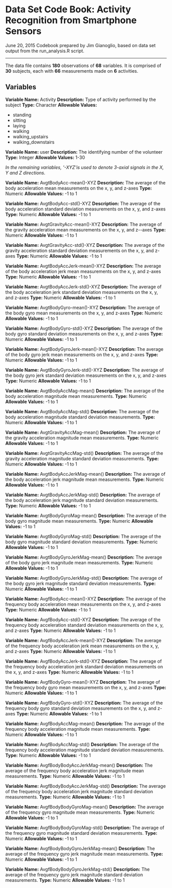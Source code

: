 # Data Set Code Book: Activity Recognition from Smartphone Sensors
June 20, 2015
Codebook prepared by Jim Gianoglio, based on data set output from the
run_analysis.R script.

***

The data file contains **180** observations of **68** variables. It is comprised
of **30** subjects, each with **66** measurements made on **6** activities.

## Variables


**Variable Name:** Activity
**Description:** Type of activity performed by the subject
**Type:** Character
**Allowable Values:**
* standing
* sitting
* laying
* walking
* walking_upstairs
* walking_downstairs

**Variable Name:** user
**Description:** The identifying number of the volunteer
**Type:** Integer
**Allowable Values:** 1-30

*In the remaining variables, '-XYZ'is used to denote 3-axial signals in the X, Y and Z directions.*

**Variable Name:** AvgtBodyAcc-mean()-XYZ
**Description:** The average of the body acceleration mean measurements on the x,
y, and z-axes
**Type:** Numeric
**Allowable Values:** -1 to 1

**Variable Name:** AvgtBodyAcc-std()-XYZ
**Description:** The average of the body acceleration standard deviation
measurements on the x, y, and z-axes
**Type:** Numeric
**Allowable Values:** -1 to 1

**Variable Name:** AvgtGravityAcc-mean()-XYZ
**Description:** The average of the gravity acceleration mean measurements on
the x, y, and z--axes
**Type:** Numeric
**Allowable Values:** -1 to 1

**Variable Name:** AvgtGravityAcc-std()-XYZ
**Description:** The average of the gravity acceleration standard deviation
measurements on the x, y, and z-axes
**Type:** Numeric
**Allowable Values:** -1 to 1

**Variable Name:** AvgtBodyAccJerk-mean()-XYZ
**Description:** The average of the body acceleration jerk mean
measurements on the x, y, and z-axes
**Type:** Numeric
**Allowable Values:** -1 to 1

**Variable Name:** AvgtBodyAccJerk-std()-XYZ
**Description:** The average of the body acceleration jerk standard deviation
measurements on the x, y, and z-axes
**Type:** Numeric
**Allowable Values:** -1 to 1

**Variable Name:** AvgtBodyGyro-mean()-XYZ
**Description:** The average of the body gyro mean
measurements on the x, y, and z-axes
**Type:** Numeric
**Allowable Values:** -1 to 1

**Variable Name:** AvgtBodyGyro-std()-XYZ
**Description:** The average of the body gyro standard deviation
measurements on the x, y, and z-axes
**Type:** Numeric
**Allowable Values:** -1 to 1

**Variable Name:** AvgtBodyGyroJerk-mean()-XYZ
**Description:** The average of the body gyro jerk mean
measurements on the x, y, and z-axes
**Type:** Numeric
**Allowable Values:** -1 to 1

**Variable Name:** AvgtBodyGyroJerk-std()-XYZ
**Description:** The average of the body gyro jerk standard deviation
measurements on the x, y, and z-axes
**Type:** Numeric
**Allowable Values:** -1 to 1

**Variable Name:** AvgtBodyAccMag-mean()
**Description:** The average of the body acceleration magnitude mean
measurements.
**Type:** Numeric
**Allowable Values:** -1 to 1

**Variable Name:** AvgtBodyAccMag-std()
**Description:** The average of the body acceleration magnitude standard
deviation measurements.
**Type:** Numeric
**Allowable Values:** -1 to 1

**Variable Name:** AvgtGravityAccMag-mean()
**Description:** The average of the gravity acceleration magnitude mean
measurements.
**Type:** Numeric
**Allowable Values:** -1 to 1

**Variable Name:** AvgtGravityAccMag-std()
**Description:** The average of the gravity acceleration magnitude standard
deviation measurements.
**Type:** Numeric
**Allowable Values:** -1 to 1

**Variable Name:** AvgtBodyAccJerkMag-mean()
**Description:** The average of the body acceleration jerk magnitude mean
measurements.
**Type:** Numeric
**Allowable Values:** -1 to 1

**Variable Name:** AvgtBodyAccJerkMag-std()
**Description:** The average of the body acceleration jerk magnitude standard
deviation measurements.
**Type:** Numeric
**Allowable Values:** -1 to 1

**Variable Name:** AvgtBodyGyroMag-mean()
**Description:** The average of the body gyro magnitude mean
measurements.
**Type:** Numeric
**Allowable Values:** -1 to 1

**Variable Name:** AvgtBodyGyroMag-std()
**Description:** The average of the body gyro magnitude standard
deviation measurements.
**Type:** Numeric
**Allowable Values:** -1 to 1
 
**Variable Name:** AvgtBodyGyroJerkMag-mean()
**Description:** The average of the body gyro jerk magnitude mean
measurements.
**Type:** Numeric
**Allowable Values:** -1 to 1

**Variable Name:** AvgtBodyGyroJerkMag-std()
**Description:** The average of the body gyro jerk magnitude standard
deviation measurements.
**Type:** Numeric
**Allowable Values:** -1 to 1

**Variable Name:** AvgfBodyAcc-mean()-XYZ
**Description:** The average of the frequency body acceleration mean
measurements on the x, y, and z-axes
**Type:** Numeric
**Allowable Values:** -1 to 1

**Variable Name:** AvgfBodyAcc-std()-XYZ
**Description:** The average of the frequency body acceleration standard
 deviation measurements on the x, y, and z-axes
**Type:** Numeric
**Allowable Values:** -1 to 1
   
**Variable Name:** AvgfBodyAccJerk-mean()-XYZ
**Description:** The average of the frequency body acceleration jerk mean
measurements on the x, y, and z-axes
**Type:** Numeric
**Allowable Values:** -1 to 1

**Variable Name:** AvgfBodyAccJerk-std()-XYZ
**Description:** The average of the frequency body acceleration jerk standard
 deviation measurements on the x, y, and z-axes
**Type:** Numeric
**Allowable Values:** -1 to 1 

**Variable Name:** AvgfBodyGyro-mean()-XYZ
**Description:** The average of the frequency body gyro mean
measurements on the x, y, and z-axes
**Type:** Numeric
**Allowable Values:** -1 to 1
    
**Variable Name:** AvgfBodyGyro-std()-XYZ
**Description:** The average of the frequency body gyro standard
 deviation measurements on the x, y, and z-axes
**Type:** Numeric
**Allowable Values:** -1 to 1
       
**Variable Name:** AvgfBodyAccMag-mean()
**Description:** The average of the frequency body acceleration magnitude mean
measurements.
**Type:** Numeric
**Allowable Values:** -1 to 1
   
**Variable Name:** AvgfBodyAccMag-std()
**Description:** The average of the frequency body acceleration magnitude
standard deviation measurements.
**Type:** Numeric
**Allowable Values:** -1 to 1   
      
**Variable Name:** AvgfBodyBodyAccJerkMag-mean()
**Description:** The average of the frequency body acceleration jerk magnitude
mean measurements.
**Type:** Numeric
**Allowable Values:** -1 to 1

**Variable Name:** AvgfBodyBodyAccJerkMag-std()
**Description:** The average of the frequency body acceleration jerk magnitude
standard deviation measurements.
**Type:** Numeric
**Allowable Values:** -1 to 1  
  
**Variable Name:** AvgfBodyBodyGyroMag-mean()
**Description:** The average of the frequency gyro magnitude
mean measurements.
**Type:** Numeric
**Allowable Values:** -1 to 1
  
**Variable Name:** AvgfBodyBodyGyroMag-std()
**Description:** The average of the frequency gyro magnitude
standard deviation measurements.
**Type:** Numeric
**Allowable Values:** -1 to 1  
    
**Variable Name:** AvgfBodyBodyGyroJerkMag-mean()
**Description:** The average of the frequency gyro jerk magnitude
mean measurements.
**Type:** Numeric
**Allowable Values:** -1 to 1

**Variable Name:** AvgfBodyBodyGyroJerkMag-std()
**Description:** The average of the frequency gyro jerk magnitude
standard deviation measurements.
**Type:** Numeric
**Allowable Values:** -1 to 1